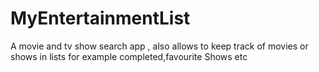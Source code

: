 # MyEntertainmentList
A movie and tv show search app , also allows to keep track of movies or shows in lists 
for example completed,favourite Shows etc
